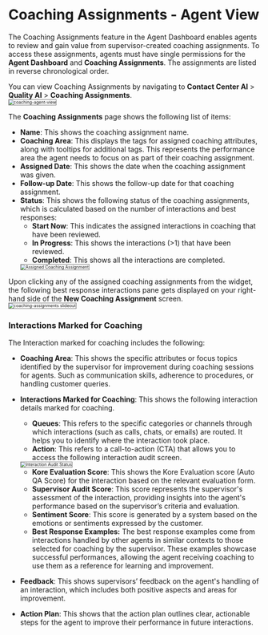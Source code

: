 # Coaching Assignments - Agent View

The Coaching Assignments feature in the Agent Dashboard enables agents to review and gain value from supervisor-created coaching assignments. To access these assignments, agents must have single permissions for the **Agent Dashboard** and **Coaching Assignments**. The assignments are listed in reverse chronological order.

You can view Coaching Assignments by navigating to **Contact Center AI** > **Quality AI** > **Coaching Assignments**.   
<img src="../coaching-assignments/images/coaching-assignments-agent-view.png" alt="coaching-agent-view" title="coaching-agent-view" style="border: 1px solid gray; zoom:60%;">

The **Coaching Assignments** page shows the following list of items:

* **Name**: This shows the coaching assignment name.
* **Coaching Area**: This displays the tags for assigned coaching attributes, along with tooltips for additional tags. This represents the performance area the agent needs to focus on as part of their coaching assignment.
* **Assigned Date**: This shows the date when the coaching assignment was given.
* **Follow-up Date**: This shows the follow-up date for that coaching assignment.
* **Status**: This shows the following status of the coaching assignments, which is calculated based on the number of interactions and best responses:
  * **Start Now**: This indicates the assigned interactions in coaching that have been reviewed.
  * **In Progress**: This shows the interactions (>1) that have been reviewed.
  * **Completed**: This shows all the interactions are completed.  
  <img src="../coaching-assignments/images/assigned-coaching-assignments.png" alt="Assigned Coaching Assignment" title="Assigned Coaching Assignment" style="border: 1px solid gray; zoom:60%;">

Upon clicking any of the assigned coaching assignments from the widget, the following best response interactions pane gets displayed on your right-hand side of the **New Coaching Assignment** screen.  
<img src="../coaching-assignments/images/coaching-assignments-slideout-interactions1.png" alt="coaching-assignments slideout" title="coaching-assignments slideout" style="border: 1px solid gray; zoom:60%;">

### Interactions Marked for Coaching

The Interaction marked for coaching includes the following:

* **Coaching Area**: This shows the specific attributes or focus topics identified by the supervisor for improvement during coaching sessions for agents. Such as communication skills, adherence to procedures, or handling customer queries.
* **Interactions Marked for Coaching**: This shows the following interaction details marked for coaching.
  * **Queues**: This refers to the specific categories or channels through which interactions (such as calls, chats, or emails) are routed. It helps you to identify where the interaction took place.
  * **Action**: This refers to a call-to-action (CTA) that allows you to access the following interaction audit screen.  
  <img src="../coaching-assignments/images/interaction-audit-status-coaching-assignement.png" alt="Interaction Audit Status" title="Interaction Audit Status" style="border: 1px solid gray; zoom:60%;">

  * **Kore Evaluation Score**: This shows the Kore Evaluation score (Auto QA Score) for the interaction based on the relevant evaluation form.
  * **Supervisor Audit Score**: This score represents the supervisor's assessment of the interaction, providing insights into the agent's performance based on the supervisor’s criteria and evaluation.
  * **Sentiment Score**: This score is generated by a system based on the emotions or sentiments expressed by the customer.
  * **Best Response Examples:** The best response examples come from interactions handled by other agents in similar contexts to those selected for coaching by the supervisor. These examples showcase successful performances, allowing the agent receiving coaching to use them as a reference for learning and improvement.
* **Feedback**: This shows supervisors’ feedback on the agent's handling of an interaction, which includes both positive aspects and areas for improvement.
* **Action Plan**: This shows that the action plan outlines clear, actionable steps for the agent to improve their performance in future interactions.
